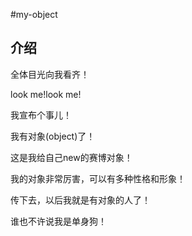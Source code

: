 #my-object

## 介绍
全体目光向我看齐！

look me!look me!

我宣布个事儿！

我有对象(object)了！

这是我给自己new的赛博对象！

我的对象非常厉害，可以有多种性格和形象！

传下去，以后我就是有对象的人了！

谁也不许说我是单身狗！
